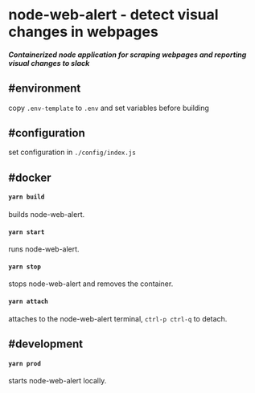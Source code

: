 # node-web-alert - detect visual changes in webpages

##### Containerized node application for scraping webpages and reporting visual changes to slack

## #environment
copy `.env-template` to `.env` and set variables before building

## #configuration
set configuration in `./config/index.js`

## #docker

#### `yarn build`
builds node-web-alert.

#### `yarn start`
runs node-web-alert.

#### `yarn stop`
stops node-web-alert and removes the container.

#### `yarn attach`
attaches to the node-web-alert terminal, `ctrl-p ctrl-q` to detach.

## #development

#### `yarn prod`
starts node-web-alert locally.

